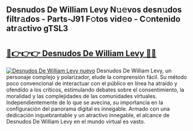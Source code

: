 ## Desnudos De William Levy N𝚞𝚎vos desn𝚞dos filtr𝚊dos - Parts-J91 F𝚘tos vid𝚎o - C𝚘ntenido atr𝚊ctivo gTSL3

# <h2><a href="http://mb6zv5.tromn.icu/?c=Desnudos+De+William+Levy">🔗👉👉👉 Desnudos De William Levy 🔗🔗</a></h2>

[![Desnudos De William Levy nuevo](https://i.imgur.com/pEAQMta.gif)](http://mb6zv5.tromn.icu/?c=Desnudos+De+William+Levy)
Desnudos De William Levy, un personaje complejo y polarizador, elude la comprensión fácil. Su método poco convencional de interactuar con el público en línea ha atraído y ofendido a los críticos, estimulando debates sobre el consentimiento, la moralidad y las complejidades de las comunidades virtuales. Independientemente de lo que se avecina, su importancia en la configuración del panorama digital es innegable. Armado con una dedicación inquebrantable y un atractivo innegable, el alcance de Desnudos De William Levy en el mundo virtual es vasto.
